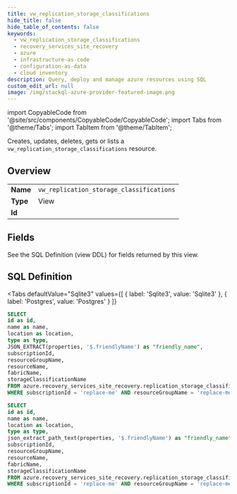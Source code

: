 ```yaml
--- 
title: vw_replication_storage_classifications
hide_title: false
hide_table_of_contents: false
keywords:
  - vw_replication_storage_classifications
  - recovery_services_site_recovery
  - azure
  - infrastructure-as-code
  - configuration-as-data
  - cloud inventory
description: Query, deploy and manage azure resources using SQL
custom_edit_url: null
image: /img/stackql-azure-provider-featured-image.png
---
```


import CopyableCode from '@site/src/components/CopyableCode/CopyableCode';
import Tabs from '@theme/Tabs';
import TabItem from '@theme/TabItem';

Creates, updates, deletes, gets or lists a <code>vw_replication_storage_classifications</code> resource.

## Overview
<table><tbody>
<tr><td><b>Name</b></td><td><code>vw_replication_storage_classifications</code></td></tr>
<tr><td><b>Type</b></td><td>View</td></tr>
<tr><td><b>Id</b></td><td><CopyableCode code="azure.recovery_services_site_recovery.vw_replication_storage_classifications" /></td></tr>
</tbody></table>

## Fields

See the SQL Definition (view DDL) for fields returned by this view.

## SQL Definition

<Tabs
defaultValue="Sqlite3"
values={[
{ label: 'Sqlite3', value: 'Sqlite3' },
{ label: 'Postgres', value: 'Postgres' }
]}
>
<TabItem value="Sqlite3">

```sql
SELECT
id as id,
name as name,
location as location,
type as type,
JSON_EXTRACT(properties, '$.friendlyName') as "friendly_name",
subscriptionId,
resourceGroupName,
resourceName,
fabricName,
storageClassificationName
FROM azure.recovery_services_site_recovery.replication_storage_classifications
WHERE subscriptionId = 'replace-me' AND resourceGroupName = 'replace-me' AND resourceName = 'replace-me';
```

</TabItem>
<TabItem value="Postgres">

```sql
SELECT
id as id,
name as name,
location as location,
type as type,
json_extract_path_text(properties, '$.friendlyName') as "friendly_name",
subscriptionId,
resourceGroupName,
resourceName,
fabricName,
storageClassificationName
FROM azure.recovery_services_site_recovery.replication_storage_classifications
WHERE subscriptionId = 'replace-me' AND resourceGroupName = 'replace-me' AND resourceName = 'replace-me';
```

</TabItem>
</Tabs>
